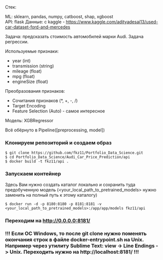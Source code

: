 Стек:

ML: sklearn, pandas, numpy, catboost, shap, xgboost  
API: flask
Данные: с kaggle - https://www.kaggle.com/adityadesai13/used-car-dataset-ford-and-mercedes

Задача: предсказать стоимость автомобилей марки Audi. Задача регрессии.

Используемые признаки:

- year (int)
- transmission (string)
- mileage (float)
- mpg (float)
- engineSize (float)

Преобразования признаков: 

- Сочитания признаков (*, +, -, /)
- Target Encoding
- Feature Selection (Auto) - самое интересное

Модель: XGBRegressor

Всё обёрнуто в Pipeline([preprocessing, model])

### Клонируем репозиторий и создаем образ
```
$ git clone https://github.com/fkz11/Portfolio_Data_Science.git
$ cd Portfolio_Data_Science/Audi_Car_Price_Prediction/api
$ docker build -t fkz11/api .
```

### Запускаем контейнер

Здесь Вам нужно создать каталог локально и сохранить туда предобученную модель (<your_local_path_to_pretrained_models> нужно заменить на полный путь к этому каталогу)
```
$ docker run -d -p 8180:8180 -p 8181:8181 -v <your_local_path_to_pretrained_models>:/app/app/models fkz11/api
```

### Переходим на http://0.0.0.0:8181/

### !!! Если ОС Windows, то после git clone нужно поменять окончания строк в файле docker-entrypoint.sh на Unix. Например через утилиту Sublime Text: view -> Line Endings -> Unix. Переходить нужно на http://localhost:8181/ !!!
